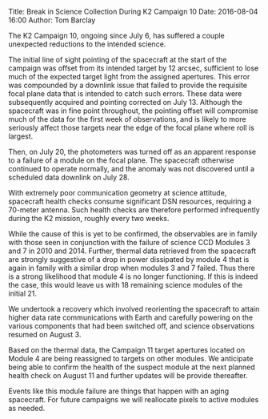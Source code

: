 Title: Break in Science Collection During K2 Campaign 10
Date: 2016-08-04 16:00
Author: Tom Barclay

The K2 Campaign 10, ongoing since July 6, has suffered a couple unexpected reductions to the intended science.

The initial line of sight pointing of the spacecraft at the start of the campaign was offset from its intended target by 12 arcsec, sufficient to lose much of the expected target light from the assigned apertures.  This error was compounded by a downlink issue that failed to provide the requisite focal plane data that is intended to catch such errors.  These data were subsequently acquired and pointing corrected on July 13.  Although the spacecraft was in fine point throughout, the pointing offset will compromise much of the data for the first week of observations, and is likely to more seriously affect those targets near the edge of the focal plane where roll is largest.  

Then, on July 20, the photometers was turned off as an apparent response to a failure of a module on the focal plane.  The spacecraft otherwise continued to operate normally, and the anomaly was not discovered until a scheduled data downlink on July 28.

With extremely poor communication geometry at science attitude, spacecraft health checks consume significant DSN resources, requiring a 70-meter antenna.  Such health checks are therefore performed infrequently during the K2 mission, roughly every two weeks.

While the cause of this is yet to be confirmed, the observables are in family with those seen in conjunction with the failure of science CCD Modules 3 and 7 in 2010 and 2014.  Further, thermal data retrieved from the spacecraft are strongly suggestive of a drop in power dissipated by module 4 that is again in family with a similar drop when modules 3 and 7 failed.  Thus there is a strong likelihood that module 4 is no longer functioning.  If this is indeed the case, this would leave us with 18 remaining science modules of the initial 21. 

We undertook a recovery which involved reorienting the spacecraft to attain higher data rate communications with Earth and carefully powering on the various components that had been switched off, and science observations resumed on August 3.

Based on the thermal data, the Campaign 11 target apertures located on Module 4 are being reassigned to targets on other modules.  We anticipate being able to confirm the health of the suspect module at the next planned health check on August 11 and further updates will be provide thereafter.

Events like this module failure are things that happen with an aging spacecraft. For future campaigns we will reallocate pixels to active modules as needed.